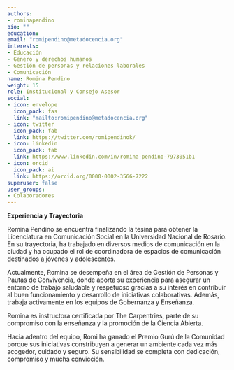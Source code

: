 ```yaml
---
authors:
- rominapendino
bio: ""
education:
email: "romipendino@metadocencia.org"
interests:
- Educación
- Género y derechos humanos
- Gestión de personas y relaciones laborales
- Comunicación
name: Romina Pendino
weight: 15
role: Institucional y Consejo Asesor
social:
- icon: envelope
  icon_pack: fas
  link: "mailto:romipendino@metadocencia.org"
- icon: twitter
  icon_pack: fab
  link: https://twitter.com/romipendinok/
- icon: linkedin
  icon_pack: fab
  link: https://www.linkedin.com/in/romina-pendino-7973051b1
- icon: orcid
  icon_pack: ai
  link: https://orcid.org/0000-0002-3566-7222
superuser: false
user_groups:
- Colaboradores
---
```


**Experiencia y Trayectoria**

Romina Pendino se encuentra finalizando la tesina para obtener la Licenciatura en Comunicación Social en la Universidad Nacional de Rosario. 
En su trayectoria, ha trabajado en diversos medios de comunicación en la ciudad y ha ocupado el rol de coordinadora de espacios de comunicación destinados a jóvenes y adolescentes.

Actualmente, Romina se desempeña en el área de Gestión de Personas y Pautas de Convivencia, donde aporta su experiencia para asegurar un entorno de trabajo saludable y respetuoso gracias a su interés en contribuir al buen funcionamiento y desarrollo de iniciativas colaborativas.
Además, trabaja activamente en los equipos de Gobernanza y Enseñanza.

Romina es instructora certificada por The Carpentries, parte de su compromiso con la enseñanza y la promoción de la Ciencia Abierta. 

Hacia adentro del equipo, Romi ha ganado el Premio Gurú de la Comunidad porque sus iniciativas constribuyen a generar un ambiente cada vez más acogedor, cuidado y seguro. Su sensibilidad se completa con dedicación, compromiso y mucha convicción.

